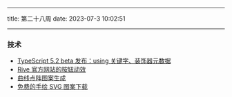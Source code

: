 <!--
 * @Author: try try418@163.com
 * @Date: 2023-07-3 10:02:51
 * @Description:
-->

---

title: 第二十八周
date: 2023-07-3 10:02:51

---

### 技术

- [TypeScript 5.2 beta 发布：using 关键字、装饰器元数据](https://zhuanlan.zhihu.com/p/640837437)
- [Rive 官方网站的按钮动效](https://rive.app/)
- [曲线点阵图案生成](https://www.durves.com/)
- [免费的手绘 SVG 图案下载](https://svghub.vercel.app/)
